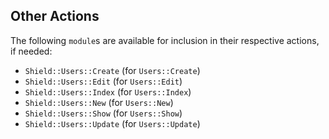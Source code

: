 ## Other Actions

The following `module`s are available for inclusion in their respective actions, if needed:

- `Shield::Users::Create` (for `Users::Create`)
- `Shield::Users::Edit` (for `Users::Edit`)
- `Shield::Users::Index` (for `Users::Index`)
- `Shield::Users::New` (for `Users::New`)
- `Shield::Users::Show` (for `Users::Show`)
- `Shield::Users::Update` (for `Users::Update`)
